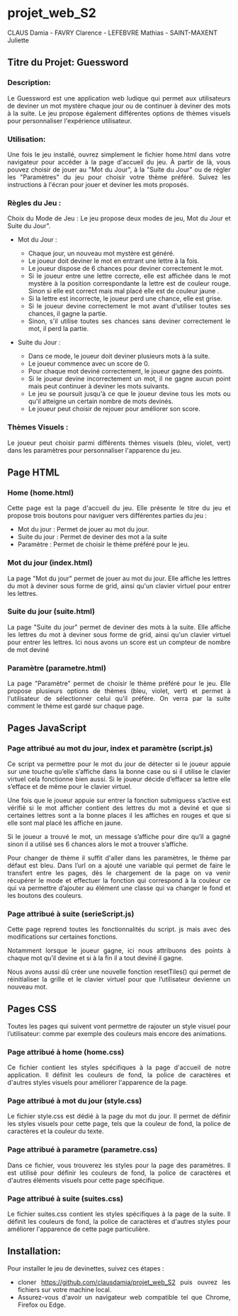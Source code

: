# projet_web_S2

CLAUS Damia - FAVRY Clarence - LEFEBVRE Mathias - SAINT-MAXENT Juliette






## Titre du Projet: Guessword
### Description: 
<div style="text-align : justify">
Le Guessword est une application web ludique qui permet aux utilisateurs de deviner un mot mystère chaque jour ou de continuer à deviner des mots à la suite. Le jeu propose également différentes options de thèmes visuels pour personnaliser l'expérience utilisateur.


### Utilisation: 
Une fois le jeu installé, ouvrez simplement le fichier home.html dans votre navigateur pour accéder à la page d'accueil du jeu. À partir de là, vous pouvez choisir de jouer au "Mot du Jour", à la "Suite du Jour" ou de régler les "Paramètres" du jeu pour choisir votre thème préféré. Suivez les instructions à l'écran pour jouer et deviner les mots proposés.

### Règles du Jeu :
Choix du Mode de Jeu : Le jeu propose deux modes de jeu, Mot du Jour et Suite du Jour".
  - Mot du Jour :
 
    - Chaque jour, un nouveau mot mystère est généré.
    - Le joueur doit deviner le mot en entrant une lettre à la fois.
    - Le joueur dispose de 6 chances pour deviner correctement le mot.
    -   Si le joueur entre une lettre correcte, elle est affichée dans le mot mystère à la position correspondante la lettre est de couleur rouge. Sinon si elle est correct mais mal placé elle est de couleur jaune .
    - Si la lettre est incorrecte, le joueur perd une chance, elle est grise.
    - Si le joueur devine correctement le mot avant d'utiliser toutes ses chances, il gagne la partie.
    - Sinon, s'il utilise toutes ses chances sans deviner correctement le mot, il perd la partie.

  - Suite du Jour :
    - Dans ce mode, le joueur doit deviner plusieurs mots à la suite.
    - Le joueur commence avec un score de 0.
    - Pour chaque mot deviné correctement, le joueur gagne des points.
    - Si le joueur devine incorrectement un mot, il ne gagne aucun point mais peut continuer à deviner les mots suivants.
    - Le jeu se poursuit jusqu'à ce que le joueur devine tous les mots ou qu'il atteigne un certain nombre de mots devinés.
    - Le joueur peut choisir de rejouer pour améliorer son score.


### Thèmes Visuels :
Le joueur peut choisir parmi différents thèmes visuels (bleu, violet, vert) dans les paramètres pour personnaliser l'apparence du jeu.

## Page HTML
### Home (home.html)
Cette page est la page d'accueil du jeu. Elle présente le titre du jeu et propose trois boutons pour naviguer vers différentes parties du jeu :

- Mot du jour : Permet de jouer au mot du jour.
- Suite du jour : Permet de deviner des mot a la suite
- Paramètre : Permet de choisir le thème préféré pour le jeu.

### Mot du jour (index.html)
La page "Mot du jour" permet de jouer au mot du jour. Elle affiche les lettres du mot à deviner sous forme de grid, ainsi qu'un clavier virtuel pour entrer les lettres.

### Suite du jour (suite.html)
La page "Suite du jour" permet de deviner des mots à la suite.  Elle affiche les lettres du mot à deviner sous forme de grid, ainsi qu'un clavier virtuel pour entrer les lettres. Ici nous avons un score est un compteur de nombre de mot deviné

### Paramètre (parametre.html)
La page "Paramètre" permet de choisir le thème préféré pour le jeu. Elle propose plusieurs options de thèmes (bleu, violet, vert) et permet à l'utilisateur de sélectionner celui qu'il préfère. On verra par la suite comment le thème est gardé sur chaque page.

## Pages JavaScript
### Page attribué au mot du jour, index et paramètre (script.js)
Ce script va permettre pour le mot du jour de détecter si le joueur appuie sur une touche qu’elle s’affiche dans la bonne case ou si il utilise le clavier virtuel cela fonctionne bien aussi. Si le joueur décide d’effacer sa lettre elle s’efface et de même pour le clavier virtuel.


Une fois que le joueur appuie sur entrer la fonction submiguess s’active est vérifié si le mot afficher contient des lettres du mot a deviné et que si certaines lettres sont a la bonne places il les affiches en rouges et que si elle sont mal placé les affiche en jaune.


Si le joueur a trouvé le mot, un message s’affiche pour dire qu’il a gagné sinon il a utilisé ses 6 chances alors le mot a trouver s’affiche. 

Pour changer de thème il suffit d'aller dans les paramètres, le thème par défaut est bleu. Dans l’url  on a ajouté une variable qui permet de faire le transfert entre les pages, dès le chargement de la page on va venir récupérer le mode et effectuer la fonction qui correspond à la couleur ce qui va permettre d’ajouter au élément une classe qui va changer le fond et les boutons des couleurs.

### Page attribué à suite (serieScript.js)
Cette page reprend toutes les fonctionnalités du script. js mais avec des modifications sur certaines fonctions.


Notamment lorsque le joueur gagne, ici nous attribuons des points à chaque mot qu’il devine et si à la fin il a tout deviné il gagne.


Nous avons aussi dû créer une nouvelle fonction resetTiles() qui permet de réinitialiser la grille et le clavier virtuel pour que l’utilisateur devienne un nouveau mot.


## Pages CSS
Toutes les pages qui suivent vont permettre de rajouter un style visuel pour l’utilisateur: comme par exemple des couleurs mais encore des animations.

### Page attribué à home (home.css)
Ce fichier contient les styles spécifiques à la page d'accueil de notre application. Il définit les couleurs de fond, la police de caractères et d'autres styles visuels pour améliorer l'apparence de la page.


### Page attribué à mot du jour (style.css)
Le fichier style.css est dédié à la page du mot du jour. Il permet de définir les styles visuels pour cette page, tels que la couleur de fond, la police de caractères et la couleur du texte.

### Page attribué à parametre (parametre.css)
Dans ce fichier, vous trouverez les styles pour la page des paramètres. Il est utilisé pour définir les couleurs de fond, la police de caractères et d'autres éléments visuels pour cette page spécifique.

### Page attribué à suite (suites.css)
Le fichier suites.css contient les styles spécifiques à la page de la suite. Il définit les couleurs de fond, la police de caractères et d'autres styles pour améliorer l'apparence de cette page particulière.


## Installation: 
Pour installer le jeu de devinettes, suivez ces étapes :
- cloner https://github.com/clausdamia/projet_web_S2 puis ouvrez les fichiers sur votre machine local.
- Assurez-vous d'avoir un navigateur web compatible tel que Chrome, Firefox ou Edge.

</div>